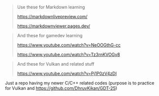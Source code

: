 
> Use these for Markdown learning
> 
> https://markdownlivepreview.com/
> 
> https://markdownviewer.pages.dev/
> 

> And these for gamedev learning
>
> https://www.youtube.com/watch?v=NeOOGthG-cc
>
> https://www.youtube.com/watch?v=Tz3rnKVOGv8
>

> And these for Vulkan and related stuff
>
> https://www.youtube.com/watch?v=Pj1P0zV4zDI
>
> 

Just a repo having my newer C/C++ related codes (purpose is to practice for Vulkan and https://github.com/DhruvKikan/GDT-25)



